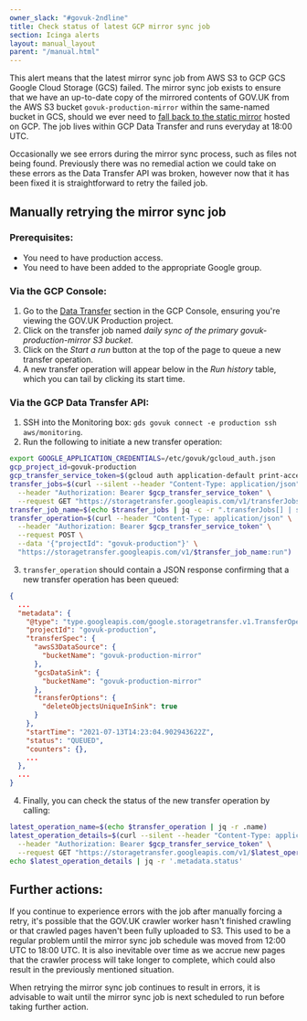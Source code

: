 ```yaml
---
owner_slack: "#govuk-2ndline"
title: Check status of latest GCP mirror sync job
section: Icinga alerts
layout: manual_layout
parent: "/manual.html"
---
```


This alert means that the latest mirror sync job from AWS S3 to GCP GCS Google Cloud Storage (GCS) failed. The mirror sync job exists to ensure that we have an up-to-date copy of the mirrored contents of GOV.UK from the AWS S3 bucket `govuk-production-mirror` within the same-named bucket in GCS, should we ever need to [fall back to the static mirror][fallback to mirror] hosted on GCP. The job lives within GCP Data Transfer and runs everyday at 18:00 UTC.

Occasionally we see errors during the mirror sync process, such as files not being found. Previously there was no remedial action we could take on these errors as the Data Transfer API was broken, however now that it has been fixed it is straightforward to retry the failed job.

## Manually retrying the mirror sync job

### Prerequisites:

- You need to have production access.
- You need to have been added to the appropriate Google group.

### Via the GCP Console:

1. Go to the [Data Transfer][] section in the GCP Console, ensuring you're viewing the GOV.UK Production project.
2. Click on the transfer job named _daily sync of the primary govuk-production-mirror S3 bucket_.
3. Click on the _Start a run_ button at the top of the page to queue a new transfer operation.
4. A new transfer operation will appear below in the _Run history_ table, which you can tail by clicking its start time.

### Via the GCP Data Transfer API:

1. SSH into the Monitoring box: `gds govuk connect -e production ssh aws/monitoring`.
2. Run the following to initiate a new transfer operation:

```sh
export GOOGLE_APPLICATION_CREDENTIALS=/etc/govuk/gcloud_auth.json
gcp_project_id=govuk-production
gcp_transfer_service_token=$(gcloud auth application-default print-access-token)
transfer_jobs=$(curl --silent --header "Content-Type: application/json" \
  --header "Authorization: Bearer $gcp_transfer_service_token" \
  --request GET "https://storagetransfer.googleapis.com/v1/transferJobs?filter=%7B%22projectId%22%3A%22$gcp_project_id%22%7D")
transfer_job_name=$(echo $transfer_jobs | jq -c -r ".transferJobs[] | select(.description | contains(\"${gcp_project_id}\")) | .name")
transfer_operation=$(curl --header "Content-Type: application/json" \
  --header "Authorization: Bearer $gcp_transfer_service_token" \
  --request POST \
  --data '{"projectId": "govuk-production"}' \
  "https://storagetransfer.googleapis.com/v1/$transfer_job_name:run")
```

3. `transfer_operation` should contain a JSON response confirming that a new transfer operation has been queued:

```json
{
  ...
  "metadata": {
    "@type": "type.googleapis.com/google.storagetransfer.v1.TransferOperation",
    "projectId": "govuk-production",
    "transferSpec": {
      "awsS3DataSource": {
        "bucketName": "govuk-production-mirror"
      },
      "gcsDataSink": {
        "bucketName": "govuk-production-mirror"
      },
      "transferOptions": {
        "deleteObjectsUniqueInSink": true
      }
    },
    "startTime": "2021-07-13T14:23:04.902943622Z",
    "status": "QUEUED",
    "counters": {},
    ...
  },
  ...
}
```

4. Finally, you can check the status of the new transfer operation by calling:

```sh
latest_operation_name=$(echo $transfer_operation | jq -r .name)
latest_operation_details=$(curl --silent --header "Content-Type: application/json" \
  --header "Authorization: Bearer $gcp_transfer_service_token" \
  --request GET "https://storagetransfer.googleapis.com/v1/$latest_operation_name")
echo $latest_operation_details | jq -r '.metadata.status'
```

## Further actions:

If you continue to experience errors with the job after manually forcing a retry, it's possible that the GOV.UK crawler worker hasn't finished crawling or that crawled pages haven't been fully uploaded to S3. This used to be a regular problem until the mirror sync job schedule was moved from 12:00 UTC to 18:00 UTC. It is also inevitable over time as we accrue new pages that the crawler process will take longer to complete, which could also result in the previously mentioned situation.

When retrying the mirror sync job continues to result in errors, it is advisable to wait until the mirror sync job is next scheduled to run before taking further action.

[Data Transfer]: https://console.cloud.google.com/transfer/cloud/jobs
[fallback to mirror]: https://docs.publishing.service.gov.uk/manual/fall-back-to-mirror.html
